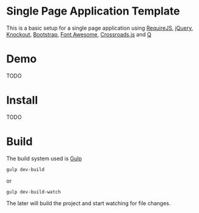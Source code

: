 # Single Page Application Template

This is a basic setup for a single page application using [RequireJS](http://requirejs.org/), [jQuery](http://jquery.com/), [Knockout](http://knockoutjs.com/), [Bootstrap](http://getbootstrap.com/), [Font Awesome](http://fontawesome.io/), [Crossroads.js](http://millermedeiros.github.io/crossroads.js/) and [Q](http://documentup.com/kriskowal/q/)


# Demo

TODO


# Install

TODO


# Build

The build system used is [Gulp](http://gulpjs.com/)

```gulp dev-build```

or 

```gulp dev-build-watch```


The later will build the project and start watching for file changes.


